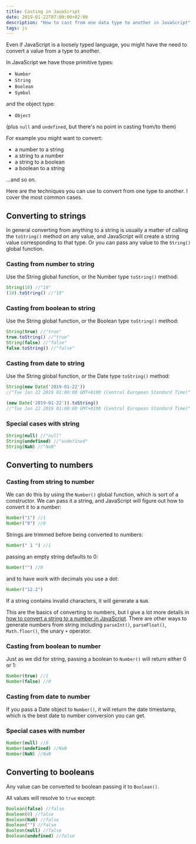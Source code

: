 ```yaml
---
title: Casting in JavaScript
date: 2019-01-22T07:00:00+02:00
description: "How to cast from one data type to another in JavaScript"
tags: js
---
```


Even if JavaScript is a loosely typed language, you might have the need to convert a value from a type to another.

In JavaScript  we have those primitive types:

- `Number`
- `String`
- `Boolean`
- `Symbol`

and the object type:

- `Object`

(plus `null` and `undefined`, but there's no point in casting from/to them)

For example you might want to convert:

- a number to a string
- a string to a number
- a string to a boolean
- a boolean to a string

...and so on.

Here are the techniques you can use to convert from one type to another. I cover the most common cases.

## Converting to strings

In general converting from anything to a string is usually a matter of calling the `toString()` method on any value, and JavaScript will create a string value corresponding to that type. Or you can pass any value to the `String()` global function.

### Casting from number to string

Use the String global function, or the Number type `toString()` method:

```js
String(10) //"10"
(10).toString() //"10"
```

### Casting from boolean to string

Use the String global function, or the Boolean type `toString()` method:

```js
String(true) //"true"
true.toString() //"true"
String(false) //"false"
false.toString() //"false"
```

### Casting from date to string

Use the String global function, or the Date type `toString()` method:

```js
String(new Date('2019-01-22'))
//"Tue Jan 22 2019 01:00:00 GMT+0100 (Central European Standard Time)"

(new Date('2019-01-22')).toString()
//"Tue Jan 22 2019 01:00:00 GMT+0100 (Central European Standard Time)"
```

### Special cases with string

```js
String(null) //"null"
String(undefined) //"undefined"
String(NaN) //"NaN"
```

## Converting to numbers

### Casting from string to number

We can do this by using the `Number()` global function, which is sort of a constructor. We can pass it a string, and JavaScript will figure out how to convert it to a number:

```js
Number("1") //1
Number("0") //0
```

Strings are trimmed before being converted to numbers:

```js
Number(" 1 ") //1
```

passing an empty string defaults to 0:

```js
Number("") //0
```

and to have work with decimals you use a dot:

```js
Number("12.2")
```

If a string contains invalid characters, it will generate a `NaN`.

This are the basics of converting to numbers, but I give a lot more details in [how to convert a string to a number in JavaScript](/how-to-convert-string-to-number-javascript/). There are other ways to generate numbers from string including `parseInt()`, `parseFloat()`, `Math.floor()`, the unary `+` operator.

### Casting from boolean to number

Just as we did for string, passing a boolean to `Number()` will return either 0 or 1:

```js
Number(true) //1
Number(false) //0
```

### Casting from date to number

If you pass a Date object to `Number()`, it will return the date timestamp, which is the best date to number conversion you can get.

### Special cases with number

```js
Number(null) //0
Number(undefined) //NaN
Number(NaN) //NaN
```

## Converting to booleans

Any value can be converted to boolean passing it to  `Boolean()`.

All values will resolve to `true` except:

```js
Boolean(false) //false
Boolean(0) //false
Boolean(NaN) //false
Boolean("") //false
Boolean(null) //false
Boolean(undefined) //false
```
